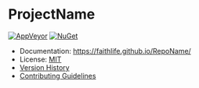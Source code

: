 # ProjectName

[![AppVeyor](https://img.shields.io/appveyor/ci/ejball/reponame/master.svg)](https://ci.appveyor.com/project/ejball/reponame) [![NuGet](https://img.shields.io/nuget/v/ProjectName.svg)](https://www.nuget.org/packages/ProjectName)

* Documentation: https://faithlife.github.io/RepoName/
* License: [MIT](LICENSE)
* [Version History](VersionHistory.md)
* [Contributing Guidelines](CONTRIBUTING.md)
